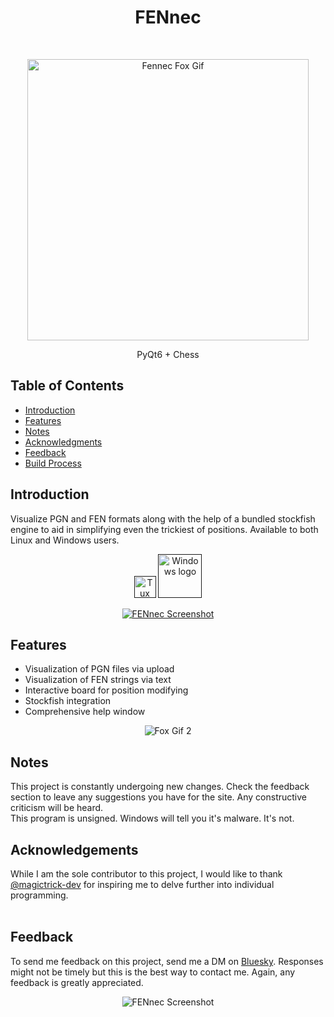 <h1 align="center">FENnec</h1><br>

<!-- Fennec Fox Gif 1 -->
<p align="center">
  <a><img alt="Fennec Fox Gif" title="FENnec" src="https://github.com/user-attachments/assets/6243b882-cf5e-404d-a556-49c0b419c45a" width="450"></a>
</p>

<p align="center">
  PyQt6 + Chess
</p>

## Table of Contents
- [Introduction](#introduction)
- [Features](#features)
- [Notes](#feedback)
- [Acknowledgments](#acknowledgments)
- [Feedback](#feedback)
- [Build Process](#build-process)
  
## Introduction
Visualize PGN and FEN formats along with the help of a bundled stockfish engine to aid in simplifying even the trickiest of positions. Available to both Linux and Windows users.
<p align="center">
  <a href=""><img alt="Tux the Penguin" title="Linux Setup" src="https://github.com/user-attachments/assets/8e7b2e24-3eb5-4588-b50a-144136c35b47" width="35"></a>
  <a href=""><img alt="Windows logo" title="Windows Download" src="https://github.com/user-attachments/assets/b3348305-faf3-4ea9-a417-12a95a01b027" width="70"></a>
</p>

<!-- Program Screenshot Large -->
<p align="center">
  <a href=""><img alt="FENnec Screenshot" src="https://github.com/user-attachments/assets/b298e610-dbbf-4e06-96fb-f69b2d01d9b5"></a>
</p>

## Features
* Visualization of PGN files via upload
* Visualization of FEN strings via text
* Interactive board for position modifying
* Stockfish integration
* Comprehensive help window

<p align="center">
  <a><img alt="Fox Gif 2" src="https://github.com/user-attachments/assets/33e1521b-4f28-438e-a51e-7e207549893e"></a>
</p>

## Notes
This project is constantly undergoing new changes. Check the feedback section to leave any suggestions you have for the site. Any constructive criticism will be heard.
<br>
This program is unsigned. Windows will tell you it's malware. It's not.
<br>

## Acknowledgements
While I am the sole contributor to this project, I would like to thank [@magictrick-dev](https://github.com/magictrick-dev) for inspiring me to delve further into individual programming.
<br>
<br>

## Feedback
To send me feedback on this project, send me a DM on [Bluesky](https://bsky.app/profile/prodbybenson.bsky.social). Responses might not be timely but this is the best way to contact me. Again, any feedback is greatly appreciated.
<p align="center">
  <a><img alt="FENnec Screenshot" src="https://github.com/user-attachments/assets/2b5fdcec-2649-4a4f-b906-fe2889e0592d"></a>
</p>
<div align="center">
</div>




